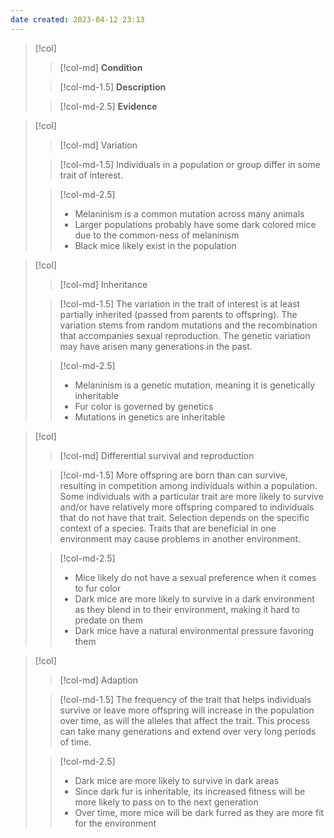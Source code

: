 ```yaml
---
date created: 2023-04-12 23:13
---
```


> [!col]
>
> > [!col-md]
> > **Condition**
>
> > [!col-md-1.5]
> > **Description**
>
> > [!col-md-2.5]
> > **Evidence**

> [!col]
>
> > [!col-md]
> > Variation
>
> > [!col-md-1.5]
> > Individuals in a population or group differ in some trait of interest.
>
> > [!col-md-2.5]
> >
> > - Melaninism is a common mutation across many animals
> > - Larger populations probably have some dark colored mice due to the common-ness of melaninism
> > - Black mice likely exist in the population

> [!col]
>
> > [!col-md]
> > Inheritance
>
> > [!col-md-1.5]
> > The variation in the trait of interest is at least partially inherited (passed from parents to offspring). The variation stems from random mutations and the recombination that accompanies sexual reproduction. The genetic variation may have arisen many generations in the past.
>
> > [!col-md-2.5]
> >
> > - Melaninism is a genetic mutation, meaning it is genetically inheritable
> > - Fur color is governed by genetics
> > - Mutations in genetics are inheritable

> [!col]
>
> > [!col-md]
> > Differential survival and reproduction
>
> > [!col-md-1.5]
> > More offspring are born than can survive, resulting in competition among individuals within a population. Some individuals with a particular trait are more likely to survive and/or have relatively more offspring compared to individuals that do not have that trait. Selection depends on the specific context of a species. Traits that are beneficial in one environment may cause problems in another environment.
>
> > [!col-md-2.5]
> >
> > - Mice likely do not have a sexual preference when it comes to fur color
> > - Dark mice are more likely to survive in a dark environment as they blend in to their environment, making it hard to predate on them
> > - Dark mice have a natural environmental pressure favoring them

> [!col]
>
> > [!col-md]
> > Adaption
>
> > [!col-md-1.5]
> > The frequency of the trait that helps individuals survive or leave more offspring will increase in the population over time, as will the alleles that affect the trait. This process can take many generations and extend over very long periods of time.
>
> > [!col-md-2.5]
> >
> > - Dark mice are more likely to survive in dark areas
> > - Since dark fur is inheritable, its increased fitness will be more likely to pass on to the next generation
> > - Over time, more mice will be dark furred as they are more fit for the environment
